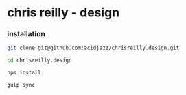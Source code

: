# chris reilly - design

### installation

```bash
git clone git@github.com:acidjazz/chrisreilly.design.git
```
```bash
cd chrisreilly.design
```
```bash
npm install
```
```bash
gulp sync
```

